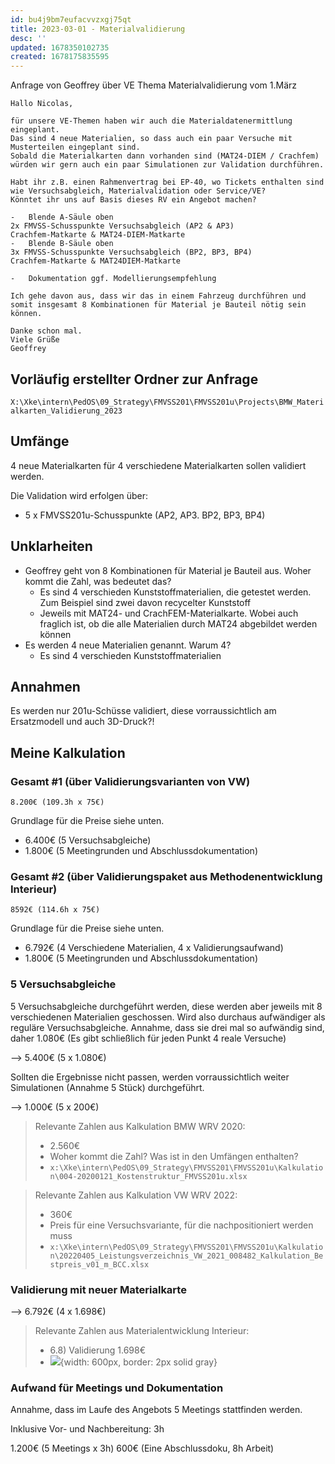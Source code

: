 ```yaml
---
id: bu4j9bm7eufacvvzxgj75qt
title: 2023-03-01 - Materialvalidierung
desc: ''
updated: 1678350102735
created: 1678175835595
---
```

Anfrage von Geoffrey über VE Thema Materialvalidierung vom 1.März
```
Hallo Nicolas,

für unsere VE-Themen haben wir auch die Materialdatenermittlung eingeplant.
Das sind 4 neue Materialien, so dass auch ein paar Versuche mit Musterteilen eingeplant sind.
Sobald die Materialkarten dann vorhanden sind (MAT24-DIEM / Crachfem) würden wir gern auch ein paar Simulationen zur Validation durchführen.

Habt ihr z.B. einen Rahmenvertrag bei EP-40, wo Tickets enthalten sind wie Versuchsabgleich, Materialvalidation oder Service/VE?
Könntet ihr uns auf Basis dieses RV ein Angebot machen?

-	Blende A-Säule oben
2x FMVSS-Schusspunkte Versuchsabgleich (AP2 & AP3)
Crachfem-Matkarte & MAT24-DIEM-Matkarte
-	Blende B-Säule oben
3x FMVSS-Schusspunkte Versuchsabgleich (BP2, BP3, BP4)
Crachfem-Matkarte & MAT24DIEM-Matkarte

-	Dokumentation ggf. Modellierungsempfehlung

Ich gehe davon aus, dass wir das in einem Fahrzeug durchführen und somit insgesamt 8 Kombinationen für Material je Bauteil nötig sein können. 

Danke schon mal.
Viele Grüße
Geoffrey
```

## Vorläufig erstellter Ordner zur Anfrage
`X:\Xke\intern\PedOS\09_Strategy\FMVSS201\FMVSS201u\Projects\BMW_Materialkarten_Validierung_2023`

## Umfänge
4 neue Materialkarten für 4 verschiedene Materialkarten sollen validiert werden.

Die Validation wird erfolgen über:
- 5 x FMVSS201u-Schusspunkte (AP2, AP3. BP2, BP3, BP4)

## Unklarheiten
- Geoffrey geht von 8 Kombinationen für Material je Bauteil aus. Woher kommt die Zahl, was bedeutet das?
  - Es sind 4 verschieden Kunststoffmaterialien, die getestet werden. Zum Beispiel sind zwei davon recycelter Kunststoff
  - Jeweils mit MAT24- und CrachFEM-Materialkarte. Wobei auch fraglich ist, ob die alle Materialien durch MAT24 abgebildet werden können
- Es werden 4 neue Materialien genannt. Warum 4?
  - Es sind 4 verschieden Kunststoffmaterialien
  
## Annahmen
Es werden nur 201u-Schüsse validiert, diese vorraussichtlich am Ersatzmodell und auch 3D-Druck?!

## Meine Kalkulation

### Gesamt #1 (über Validierungsvarianten von VW)
`8.200€ (109.3h x 75€)`

Grundlage für die Preise siehe unten.
- 6.400€ (5 Versuchsabgleiche)
- 1.800€ (5 Meetingrunden und Abschlussdokumentation)

### Gesamt #2 (über Validierungspaket aus Methodenentwicklung Interieur)
`8592€ (114.6h x 75€)`

Grundlage für die Preise siehe unten.
- 6.792€ (4 Verschiedene Materialien, 4 x Validierungsaufwand)
- 1.800€ (5 Meetingrunden und Abschlussdokumentation)

### 5 Versuchsabgleiche
5 Versuchsabgleiche durchgeführt werden, diese werden aber jeweils mit 8 verschiedenen Materialien geschossen. Wird also durchaus aufwändiger als reguläre Versuchsabgleiche. Annahme, dass sie drei mal so aufwändig sind, daher 1.080€ (Es gibt schließlich für jeden Punkt 4 reale Versuche)

--> 5.400€ (5 x 1.080€)

Sollten die Ergebnisse nicht passen, werden vorraussichtlich weiter Simulationen (Annahme 5 Stück) durchgeführt.

--> 1.000€ (5 x 200€)

> Relevante Zahlen aus Kalkulation BMW WRV 2020:
> - 2.560€ 
> - Woher kommt die Zahl? Was ist in den Umfängen enthalten?
> - `x:\Xke\intern\PedOS\09_Strategy\FMVSS201\FMVSS201u\Kalkulation\004-20200121_Kostenstruktur_FMVSS201u.xlsx`

> Relevante Zahlen aus Kalkulation VW WRV 2022:
> - 360€
> - Preis für eine Versuchsvariante, für die nachpositioniert werden muss
> - `x:\Xke\intern\PedOS\09_Strategy\FMVSS201\FMVSS201u\Kalkulation\20220405_Leistungsverzeichnis_VW_2021_008482_Kalkulation_Bestpreis_v01_m_BCC.xlsx`

### Validierung mit neuer Materialkarte
--> 6.792€ (4 x 1.698€)
> Relevante Zahlen aus Materialentwicklung Interieur:
> - 6.8) Validierung 1.698€ 
> - ![](C:\Users\patrzek\Dendron\notes\assets\images\2023-03-08-13-17-07.png){width: 600px, border: 2px solid gray}

### Aufwand für Meetings und Dokumentation
Annahme, dass im Laufe des Angebots 5 Meetings stattfinden werden.

Inklusive Vor- und Nachbereitung: 3h

1.200€ (5 Meetings x 3h)
600€ (Eine Abschlussdoku, 8h Arbeit)
